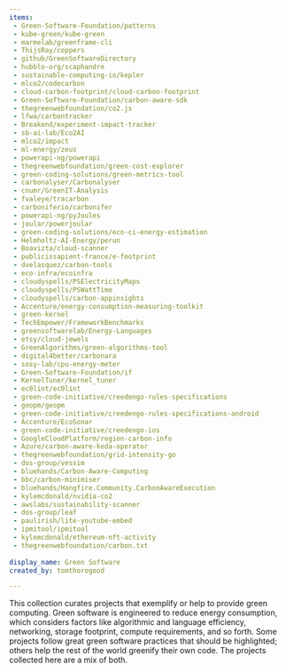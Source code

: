 ```yaml
---
items:
 - Green-Software-Foundation/patterns
 - kube-green/kube-green
 - marmelab/greenframe-cli
 - ThijsRay/coppers
 - github/GreenSoftwareDirectory
 - hubblo-org/scaphandre
 - sustainable-computing-io/kepler
 - mlco2/codecarbon
 - cloud-carbon-footprint/cloud-carbon-footprint
 - Green-Software-Foundation/carbon-aware-sdk
 - thegreenwebfoundation/co2.js
 - lfwa/carbontracker
 - Breakend/experiment-impact-tracker
 - sb-ai-lab/Eco2AI
 - mlco2/impact
 - ml-energy/zeus
 - powerapi-ng/powerapi
 - thegreenwebfoundation/green-cost-explorer
 - green-coding-solutions/green-metrics-tool
 - carbonalyser/Carbonalyser
 - cnumr/GreenIT-Analysis
 - fvaleye/tracarbon
 - carboniferio/carbonifer
 - powerapi-ng/pyJoules
 - joular/powerjoular
 - green-coding-solutions/eco-ci-energy-estimation
 - Helmholtz-AI-Energy/perun
 - Boavizta/cloud-scanner
 - publicissapient-france/e-footprint
 - dvelasquez/carbon-tools
 - eco-infra/ecoinfra
 - cloudyspells/PSElectricityMaps
 - cloudyspells/PSWattTime
 - cloudyspells/carbon-appinsights
 - Accenture/energy-consumption-measuring-toolkit
 - green-kernel
 - TechEmpower/FrameworkBenchmarks
 - greensoftwarelab/Energy-Languages
 - etsy/cloud-jewels
 - GreenAlgorithms/green-algorithms-tool
 - digital4better/carbonara
 - sosy-lab/cpu-energy-meter
 - Green-Software-Foundation/if
 - KernelTuner/kernel_tuner
 - ec0lint/ec0lint
 - green-code-initiative/creedengo-rules-specifications
 - geopm/geopm
 - green-code-initiative/creedengo-rules-specifications-android
 - Accenture/EcoSonar
 - green-code-initiative/creedengo-ios
 - GoogleCloudPlatform/region-carbon-info
 - Azure/carbon-aware-keda-operator
 - thegreenwebfoundation/grid-intensity-go
 - dos-group/vessim
 - bluehands/Carbon-Aware-Computing
 - bbc/carbon-minimiser
 - bluehands/Hangfire.Community.CarbonAwareExecution
 - kylemcdonald/nvidia-co2
 - awslabs/sustainability-scanner
 - dos-group/leaf
 - paulirish/lite-youtube-embed
 - ipmitool/ipmitool
 - kylemcdonald/ethereum-nft-activity
 - thegreenwebfoundation/carbon.txt
 
display_name: Green Software
created_by: tomthorogood

---
```


This collection curates projects that exemplify or help to provide green computing.
Green software is engineered to reduce energy consumption, which considers factors like algorithmic and language efficiency, networking, storage footprint, compute requirements, and so forth. 
Some projects follow great green software practices that should be highlighted; others help the rest of the world greenify their own code. The projects collected here are a mix of both.
